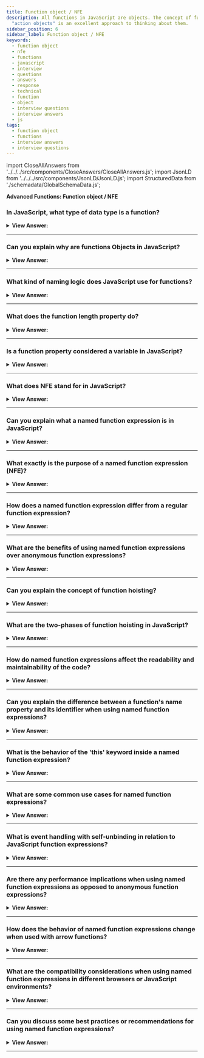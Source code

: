 ```yaml
---
title: Function object / NFE
description: All functions in JavaScript are objects. The concept of functions as callable
  "action objects" is an excellent approach to thinking about them.
sidebar_position: 6
sidebar_label: Function object / NFE
keywords:
  - function object
  - nfe
  - functions
  - javascript
  - interview
  - questions
  - answers
  - response
  - technical
  - function
  - object
  - interview questions
  - interview answers
  - js
tags:
  - function object
  - functions
  - interview answers
  - interview questions
---
```


import CloseAllAnswers from '../../../src/components/CloseAnswers/CloseAllAnswers.js';
import JsonLD from '../../../src/components/JsonLD/JsonLD.js';
import StructuredData from './schemadata/GlobalSchemaData.js';

<JsonLD data={StructuredData} />

<head>
  <title>Function Object | Frontend Phone Interview - JavaScript</title>
</head>

**Advanced Functions: Function object / NFE**

<CloseAllAnswers />

### In JavaScript, what type of data type is a function?

<details>
  <summary><strong>View Answer:</strong></summary>
  <div>
  <div><strong>Interview Response:</strong> In JavaScript, every function is considered an object. It is beneficial to view functions as "action objects" that can be called upon. Not only do they have the capability to be invoked, but they can also be manipulated like objects. This includes adding or removing properties, passing by reference, and incorporating them into various other operations.
</div>
  </div>
</details>

---

### Can you explain why are functions Objects in JavaScript?

<details>
  <summary><strong>View Answer:</strong></summary>
  <div>
  <div><strong>Interview Response:</strong> In JavaScript, functions are first-class objects because they can have properties and methods just like any other object. What distinguishes them from other objects is that functions we call them. In brief, they are Function objects.
</div><br />
  <div><strong className="codeExample">Code Example:</strong><br /><br />

  <div></div>

```js
// Functions are callable objects
function sayHi(myName) {
  console.log('Hi, ' + myName);
}

sayHi('JavaScript'); // Call sayHi() returns "Hi"

console.log(sayHi.name); // returns sayHi, using built-in name method.

console.log(sayHi.length); // length = 1, using build length method
```

  </div>
  </div>
</details>

---

### What kind of naming logic does JavaScript use for functions?

<details>
  <summary><strong>View Answer:</strong></summary>
  <div>
  <div><strong>Interview Response:</strong> The function name-assigning logic in JavaScript is smart. It also assigns the correct name to a function even if it gets created without one. It also works if the assignment gets done via a default value. In the specification, this feature is called a "contextual name". If the function does not provide one, then it is figured out from the context of an assignment.
</div><br />
  <div><strong className="codeExample">Code Example:</strong><br /><br />

  <div></div>

```js
// Regular Function
function sayHi() {
  console.log('Hi');
}

console.log(sayHi.name); // sayHi

// Anonymous Function Expression
let sayHi = function () {
  console.log('Hi');
};

console.log(sayHi.name); // sayHi (there's a name!)

// Named Function Expression
let sayHi = function saySomething() {
  console.log('Hi');
};

console.log(sayHi.name); // saySomething (there's a name!)

// Object methods have names too:
let user = {
  sayHi() {
    // method
    // ...
  },

  sayBye: function () {
    // method
    // ...
  },
};

console.log(user.sayHi.name); // sayHi
console.log(user.sayBye.name); // sayBye
```

---

:::note
You should not confuse this question with a question about how to name a function.
:::

  </div>
  </div>
</details>

---

### What does the function length property do?

<details>
  <summary><strong>View Answer:</strong></summary>
  <div>
  <div><strong>Interview Response:</strong> In JavaScript, the function length property provides the number of parameters expected by a function, excluding rest parameters. It is often used for introspection in functions that operate on other functions.
</div><br />
  <div><strong className="codeExample">Code Example:</strong><br /><br />

  <div></div>

```js
function f1(a) {}
function f2(a, b) {}
function many(a, b, ...more) {}

console.log(f1.length); // 1
console.log(f2.length); // 2
console.log(many.length); // 2, rest parameter not counted
```

  </div>
  </div>
</details>

---

### Is a function property considered a variable in JavaScript?

<details>
  <summary><strong>View Answer:</strong></summary>
  <div>
  <div><strong>Interview Response:</strong> No, a function property is not considered a variable, but rather a property of the function object. Variables are used to store values, while properties are used to store object-related data.
</div>
  </div>
</details>

---

### What does NFE stand for in JavaScript?

<details>
  <summary><strong>View Answer:</strong></summary>
  <div>
  <div><strong>Interview Response:</strong> In JavaScript, NFE stands for Named Function Expression, which refers to a function expression with a specific name, allowing self-reference and improving debugging and code readability.
  </div><br />
  <div><strong className="codeExample">Code Example:</strong><br /><br />

  <div></div>

```js
var greet = function greeting(name) {
    return "Hello, " + name + "!";
};

console.log(greet("Alice")); // Outputs: Hello, Alice!
```

  </div>
  </div>
</details>

---

### Can you explain what a named function expression is in JavaScript?

<details>
  <summary><strong>View Answer:</strong></summary>
  <div>
  <div><strong>Interview Response:</strong> A named function expression or a JavaScript NFE is a function that has a name and is defined as an expression, allowing it to be referenced by its name only within its scope. You can call the named function inside the expression, but any attempts to call it outside the function result in an error.
</div><br />
  <div><strong className="codeExample">Code Example:</strong><br /><br />

  <div></div>

```js
let sayHi = function func(who) {
  if (who) {
    console.log(`Hello, ${who}`);
  } else {
    func('Guest'); // use func to re-call itself
  }
};

sayHi(); // Hello, Guest

// But this won't work:
func(); // Error, func is not defined (not visible outside of the function)
```

  </div>
  </div>
</details>

---

### What exactly is the purpose of a named function expression (NFE)?

<details>
  <summary><strong>View Answer:</strong></summary>
  <div>
  <div><strong>Interview Response:</strong> A named function expression provides a named reference to a function, enabling self-reference, better debugging, and improved readability in code. It also enables recursion and event handling without polluting the global scope. A named function expression gives us access to the components of a function even if the reference gets nullified on the primary variable.
</div><br />
  <div><strong className="codeExample">Code Example:</strong><br /><br />

  <div></div>

```js
// Named Function Expression
let sayHi = function func(who) {
  if (who) {
    console.log(`Hello, ${who}`);
  } else {
    func('Guest'); // Now all fine
  }
};

let welcome = sayHi;
sayHi = null;

welcome(); // Hello, Guest (nested call works)

// Regular Function Declaration
function sayHi(name) {
  console.log('Hello, ' + name);
}

let welcome = sayHi;
sayHi = null;

welcome('JavaScript'); // Hello, JavaScript
```

---

:::note
You should note that a regular function declaration can be used to achieve the same result.
:::

  </div>
  </div>
</details>

---

### How does a named function expression differ from a regular function expression?

<details>
  <summary><strong>View Answer:</strong></summary>
  <div>
  <div><strong>Interview Response:</strong> A named function expression has a specific name, enabling self-reference and improved debugging. Regular function expressions are anonymous, lacking a name, which can limit their functionality and debuggability.
  </div>
  </div>
</details>

---

### What are the benefits of using named function expressions over anonymous function expressions?

<details>
  <summary><strong>View Answer:</strong></summary>
  <div>
  <div><strong>Interview Response:</strong> Named function expressions have several advantages over anonymous function expressions. They enable self-referencing, which is useful for recursion, event handlers, and unbinding event listeners. They also provide clearer stack traces during debugging, making it easier to identify and fix issues in the code. Additionally, named function expressions enhance code readability, as the descriptive names give better insight into the specific functionality of each function, improving maintainability and collaboration.
  </div><br />
  <div><strong className="codeExample">Code Example:</strong> Benefits of using a named function expression.<br /><br />

  <div></div>

```javascript
// Example 1: Improved stack traces
var calculateSum = function sum(a, b) {
    if (a + b > 10) {
        throw new Error("Sum exceeds limit");
    }
    return a + b;
};

try {
    console.log(calculateSum(5, 8));
    console.log(calculateSum(7, 6));
} catch (error) {
    console.log(error.stack);
}
```

In this example, the named function expression `sum` is assigned to the variable `calculateSum`. If the sum of the two numbers exceeds 10, an error is thrown. When an error occurs, the stack trace will include the function name (`sum`) in the output, making it clear which function caused the error. This improves the debugging process by providing more informative stack traces.

```javascript
// Example 2: Self-referencing for recursion
var factorial = function findFactorial(n) {
    if (n === 0) {
        return 1;
    }
    return n * findFactorial(n - 1);
};

console.log(factorial(5)); // Outputs: 120
```

In this example, the named function expression `findFactorial` is assigned to the variable `factorial`. The function recursively calculates the factorial of a number. By referencing itself using its own name, it can call itself repeatedly until the base case (`n === 0`) is reached. The use of a named function expression facilitates recursion.

These examples demonstrate how named function expressions can provide more informative stack traces, enable self-referencing for recursion, and enhance the readability and self-documentation of the code.

  </div>
  </div>
</details>

---

### Can you explain the concept of function hoisting?

<details>
  <summary><strong>View Answer:</strong></summary>
  <div>
  <div><strong>Interview Response:</strong> Function hoisting is a JavaScript behavior where function declarations are moved to the top of their scope during compilation, making them accessible before they appear in the code. This allows calling a function before its declaration, avoiding errors due to the order of code execution.
  </div><br />
  <div><strong className="codeExample">Code Example:</strong><br /><br />

  <div></div>

```js
hoistedFunction(); // Outputs: "This function has been hoisted."

function hoistedFunction() {
    console.log("This function has been hoisted.");
}
```

  </div>
  </div>
</details>

---

### What are the two-phases of function hoisting in JavaScript?

<details>
  <summary><strong>View Answer:</strong></summary>
  <div>
  <div><strong>Interview Response:</strong> The two phases of function hoisting in JavaScript are: 1) The Compilation phase, where the engine scans for variable and function declarations and hoists them, and 2) The Execution phase, where the code runs sequentially.
  </div>
  </div>
</details>

---

### How do named function expressions affect the readability and maintainability of the code?

<details>
  <summary><strong>View Answer:</strong></summary>
  <div>
  <div><strong>Interview Response:</strong> Named function expressions enhance code readability and maintainability by providing descriptive names for functions, indicating their specific purpose, which improves understanding and collaboration among developers.
  </div>
  </div>
</details>

---

### Can you explain the difference between a function's name property and its identifier when using named function expressions?

<details>
  <summary><strong>View Answer:</strong></summary>
  <div>
  <div><strong>Interview Response:</strong> A function's name property is its displayed name in stack traces, while the identifier is the variable it's assigned to. Named function expressions have both, improving debuggability and code readability.
  </div><br />
  <div><strong className="codeExample">Code Example:</strong><br /><br />

  <div></div>

```js
var greet = function greeting(name) {
    return "Hello, " + name + "!";
};

console.log(greet.name);      // Outputs the name of the named function: "greeting"
console.log(greet("Alice"));  // Outputs: "Hello, Alice!"
```

  </div>
  </div>
</details>

---

### What is the behavior of the 'this' keyword inside a named function expression?

<details>
  <summary><strong>View Answer:</strong></summary>
  <div>
  <div><strong>Interview Response:</strong> The 'this' keyword inside a named function expression refers to the object that invokes the function, behaving the same way as in regular function expressions or declarations.
  </div><br />
  <div><strong className="codeExample">Code Example:</strong><br /><br />

  <div></div>

```js
var person = {
  name: "Alice",
  greet: function greeting() {
    console.log("Hello, " + this.name + "!");
  }
};

person.greet(); // Outputs: "Hello, Alice!"
```

  </div>
  </div>
</details>

---

### What are some common use cases for named function expressions?

<details>
  <summary><strong>View Answer:</strong></summary>
  <div>
  <div><strong>Interview Response:</strong> Common use cases for named function expressions include recursion, event handling with self-unbinding, and callback functions for better debugging, as they provide clear stack traces and improved readability.
  </div><br />
  <div><strong className="codeExample">Code Example:</strong><br /><br />

  <div></div>

**Recursion: Named Function Expression**

```js
var factorial = function findFactorial(n) {
  if (n === 0) {
    return 1;
  }
  return n * findFactorial(n - 1);
};

console.log(factorial(5)); // Outputs: 120
```

  </div>
  </div>
</details>

---

### What is event handling with self-unbinding in relation to JavaScript function expressions?

<details>
  <summary><strong>View Answer:</strong></summary>
  <div>
  <div><strong>Interview Response:</strong> JavaScript primitives are immutable, meaning their values cannot be changed after they are created. This ensures data consistency.</div><br />
  <div><strong className="codeExample">Code Example:</strong><br /><br />

  <div></div>

```js
var button = document.getElementById('myButton');

button.addEventListener('click', function handleClick() {
  console.log('Button clicked!');

  // Remove this event listener after it's executed
  button.removeEventListener('click', handleClick); // <- self-unbinding
});

```

  </div>
  </div>
</details>

---

### Are there any performance implications when using named function expressions as opposed to anonymous function expressions?

<details>
  <summary><strong>View Answer:</strong></summary>
  <div>
  <div><strong>Interview Response:</strong> In general, there are no significant performance implications when using named function expressions as opposed to anonymous function expressions. However, named function expressions may slightly increase memory usage due to the additional name property being stored.
  </div>
  </div>
</details>

---

### How does the behavior of named function expressions change when used with arrow functions?

<details>
  <summary><strong>View Answer:</strong></summary>
  <div>
  <div><strong>Interview Response:</strong> Arrow functions in JavaScript don't have their own `this` or `arguments`, making them ill-suited as method functions or constructors. Named expressions with arrow functions lack function name property, affecting debugging and self-referential scenarios.<br /><br />
  </div>
  <div><strong className="codeExample">Code Example:</strong><br /><br />

  <div></div>

```js
// Regular Named Function Expression
var regularFunction = function namedFunction() {
  console.log(namedFunction.name); // Output: namedFunction
}

regularFunction();

// Arrow Function
var arrowFunction = () => {
  console.log(arrowFunction.name); // Output: arrowFunction
}

arrowFunction();

// Named Arrow Function (Not possible in JavaScript)
var namedArrowFunction = () => {
  console.log(namedArrowFunction.name); // Error: namedArrowFunction is not defined
}

namedArrowFunction();

```

<p>In the above example, the named function expression logs its name as expected. The unnamed arrow function logs its variable name as the function name. However, trying to give an arrow function a name (like a named function expression) results in an error because arrow functions can't be named in the same way.</p>

  </div>
  </div>
</details>

---

### What are the compatibility considerations when using named function expressions in different browsers or JavaScript environments?

<details>
  <summary><strong>View Answer:</strong></summary>
  <div>
  <div><strong>Interview Response:</strong> Named function expressions are widely supported in modern browsers and JavaScript environments. However, older environments like IE8 and below may exhibit inconsistencies or lack support, requiring workarounds or polyfills.
  </div>
  </div>
</details>

---

### Can you discuss some best practices or recommendations for using named function expressions?

<details>
  <summary><strong>View Answer:</strong></summary>
  <div>
  <div><strong>Interview Response:</strong> You should use named function expressions for self-referencing scenarios, debugging improvements, and creating more readable code. However, you should be mindful of scope and avoid naming conflicts between function expressions and variables.
  </div>
  </div>
</details>

---
